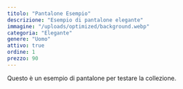 ```yaml
---
titolo: "Pantalone Esempio"
descrizione: "Esempio di pantalone elegante"
immagine: "/uploads/optimized/background.webp"
categoria: "Elegante"
genere: "Uomo"
attivo: true
ordine: 1
prezzo: 90
---
```


Questo è un esempio di pantalone per testare la collezione.